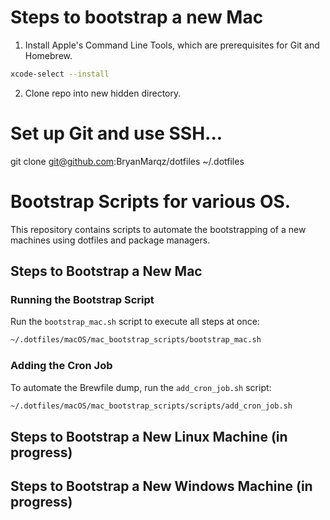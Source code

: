 # Steps to bootstrap a new Mac

1. Install Apple's Command Line Tools, which are prerequisites for Git and Homebrew.

```sh
xcode-select --install
```
2. Clone repo into new hidden directory.

# Set up Git and use SSH...
git clone git@github.com:BryanMarqz/dotfiles ~/.dotfiles

# Bootstrap Scripts for various OS.

This repository contains scripts to automate the bootstrapping of a new machines using dotfiles and package managers.

## Steps to Bootstrap a New Mac

### Running the Bootstrap Script

Run the `bootstrap_mac.sh` script to execute all steps at once:

```sh
~/.dotfiles/macOS/mac_bootstrap_scripts/bootstrap_mac.sh
```

### Adding the Cron Job

To automate the Brewfile dump, run the `add_cron_job.sh` script:

```sh
~/.dotfiles/macOS/mac_bootstrap_scripts/scripts/add_cron_job.sh
```

## Steps to Bootstrap a New Linux Machine (in progress)

## Steps to Bootstrap a New Windows Machine (in progress)
